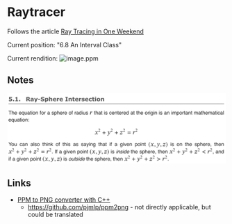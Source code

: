 # Raytracer

Follows the article [Ray Tracing in One Weekend](https://raytracing.github.io/books/RayTracingInOneWeekend.html)

Current position: "6.8 An Interval Class"

Current rendition: ![image.ppm](image.ppm)

## Notes

![docs/images/ray_sphere_intersection.png](docs/images/ray_sphere_intersection.png)

## Links

* [PPM to PNG converter with C++](https://www.reddit.com/r/cpp/comments/rdgvmv/a_basic_ppm_p3_to_png_converter_with_c_modules/)
  * https://github.com/pjmlp/ppm2png - not directly applicable, but could be translated
